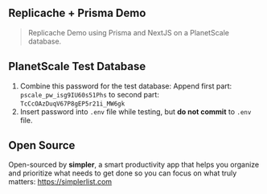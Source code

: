 ## Replicache + Prisma Demo

> Replicache Demo using Prisma and NextJS on a PlanetScale database.

## PlanetScale Test Database

1. Combine this password for the test database: Append first part: `pscale_pw_isg9IU60s51Phs` to second part: `TcCcOAzDuqV67P8gEP5r21i_MW6gk`
2. Insert password into `.env` file while testing, but **do not commit** to `.env` file.

## Open Source

Open-sourced by **simpler**, a smart productivity app that helps you organize and prioritize what needs to get done so you can focus on what truly matters: https://simplerlist.com
